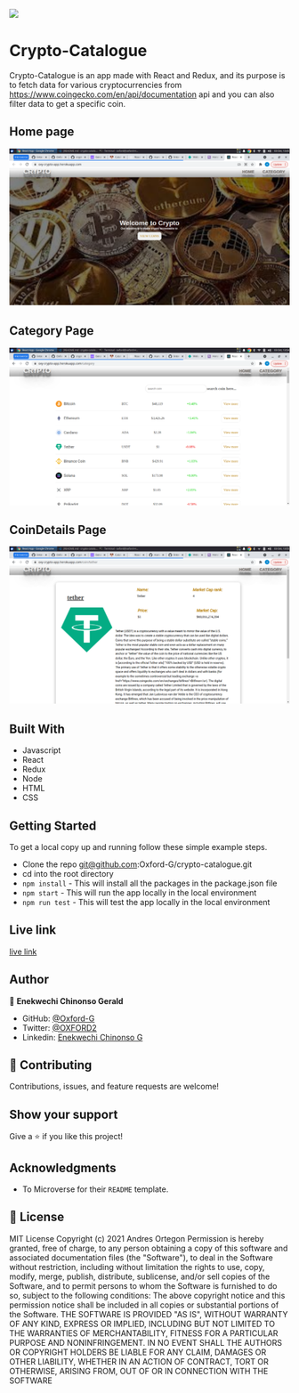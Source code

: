 
![](https://img.shields.io/badge/Microverse-blueviolet)

# Crypto-Catalogue

Crypto-Catalogue is an app made with React and Redux, and its purpose is to fetch data for various cryptocurrencies from https://www.coingecko.com/en/api/documentation api and you can also filter data to get a specific coin.

## Home page

![](./src/image/home.png)

## Category Page

![](./src/image/category.png)

## CoinDetails Page

![](./src/image/coindetails.png)

## Built With

- Javascript
- React
- Redux
- Node
- HTML
- CSS

## Getting Started

To get a local copy up and running follow these simple example steps.

- Clone the repo git@github.com:Oxford-G/crypto-catalogue.git
- cd into the root directory
- `npm install` - This will install all the packages in the package.json file
- `npm start` - This will run the app locally in the local environment
- `npm run test` - This will test the app locally in the local environment

## Live link

[live link](https://oxy-crypto-app.herokuapp.com/)

## Author

👤 **Enekwechi Chinonso Gerald**

- GitHub: [@Oxford-G](https://github.com/Oxford-G)
- Twitter: [@OXFORD2](https://twitter.com/OXFOXD2)
- Linkedin: [Enekwechi Chinonso G](https://www.linkedin.com/in/chinonso-enekwechi)

## 🤝 Contributing

Contributions, issues, and feature requests are welcome!

## Show your support

Give a ⭐️ if you like this project!

## Acknowledgments

- To Microverse for their `README` template.

## 📝 License

MIT License Copyright (c) 2021 Andres Ortegon Permission is hereby granted, free of charge, to any person obtaining a copy of this software and associated documentation files (the "Software"), to deal in the Software without restriction, including without limitation the rights to use, copy, modify, merge, publish, distribute, sublicense, and/or sell copies of the Software, and to permit persons to whom the Software is furnished to do so, subject to the following conditions: The above copyright notice and this permission notice shall be included in all copies or substantial portions of the Software. THE SOFTWARE IS PROVIDED "AS IS", WITHOUT WARRANTY OF ANY KIND, EXPRESS OR IMPLIED, INCLUDING BUT NOT LIMITED TO THE WARRANTIES OF MERCHANTABILITY, FITNESS FOR A PARTICULAR PURPOSE AND NONINFRINGEMENT. IN NO EVENT SHALL THE AUTHORS OR COPYRIGHT HOLDERS BE LIABLE FOR ANY CLAIM, DAMAGES OR OTHER LIABILITY, WHETHER IN AN ACTION OF CONTRACT, TORT OR OTHERWISE, ARISING FROM, OUT OF OR IN CONNECTION WITH THE SOFTWARE